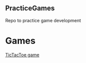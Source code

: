 ## PracticeGames
Repo to practice game development

# Games

[TicTacToe game](src/TicTacToe/README.md)

